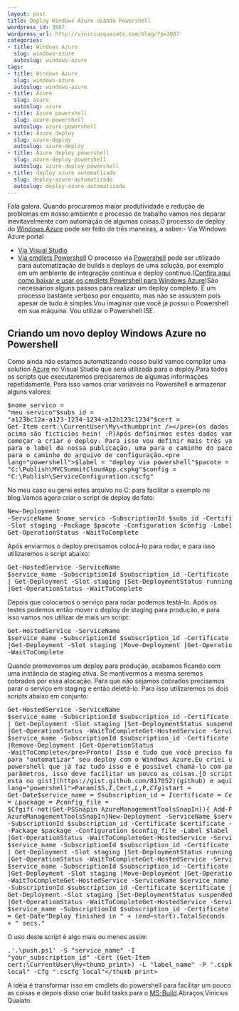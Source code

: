 ```yaml
--- 
layout: post
title: Deploy Windows Azure usando Powershell
wordpress_id: 3087
wordpress_url: http://viniciusquaiato.com/blog/?p=3087
categories: 
- title: Windows Azure
  slug: windows-azure
  autoslug: windows-azure
tags: 
- title: Windows Azure
  slug: windows-azure
  autoslug: windows-azure
- title: Azure
  slug: azure
  autoslug: azure
- title: Azure powershell
  slug: azure-powershell
  autoslug: azure-powershell
- title: Azure deploy
  slug: azure-deploy
  autoslug: azure-deploy
- title: Azure deploy powershell
  slug: azure-deploy-powershell
  autoslug: azure-deploy-powershell
- title: deploy azure automatizado
  slug: deploy-azure-automatizado
  autoslug: deploy-azure-automatizado
---
```

Fala galera. Quando procuramos maior produtividade e redução de problemas em nosso ambiente e processo de trabalho vamos nos deparar inevitavelmente com automação de algumas coisas.O processo de deploy do [Windows Azure](http://viniciusquaiato.com/blog/category/windows-azure/) pode ser feito de três maneiras, a saber:- Via Windows Azure portal
- [Via Visual Studio](http://viniciusquaiato.com/blog/deploy-no-windows-azure-usando-visual-studio/)
- [Via cmdlets Powershell](http://viniciusquaiato.com/blog/deploy-windows-azure-usando-powershell/)
O processo via [Powershell](http://pt-br.wordpress.com/tag/powershell/) pode ser utilizado para automatização de builds e deploys de uma solução, por exemplo em um ambiente de integração contínua e deploy contínuo.([Confira aqui como baixar e usar os cmdlets Powershell para Windows Azure](http://viniciusquaiato.com/blog/windows-azure-service-management-cmdlets/))São necessários alguns passos para realizar um deploy completo. É um processo bastante verboso por enquanto, mas não se assustem pois apesar de tudo é simples.Vou imaginar que você já possui o Powershell em sua máquina. Vou utilizar o Powershell ISE.

## Criando um novo deploy Windows Azure no Powershell
Como ainda não estamos automatizando nosso build vamos compilar uma solution [Azure](http://azure.com) no Visual Studio que será utilizada para o deploy.Para todos os scripts que executaremos precisaremos de algumas informações repetidamente. Para isso vamos criar variáveis no Powershell e armazenar alguns valores:<pre lang="powershell">$nome_servico = "meu_servico"$subs_id = "a123bc12a-a123-1234-1234-a12b123c1234"$cert = Get-Item cert:\CurrentUser\My\<thumbprint /></pre>(os dados acima são fictícios hein! :P)Após definirmos estes dados vamos então começar a criar o deploy. Para isso vou definir mais três variáveis uma para o label da nossa publicação, uma para o caminho do pacote e uma para o caminho do arquivo de configuração.<pre lang="powershell">$label = "deploy via powershell"$pacote = "C:\Publish\MVCSummitCloudApp.cspkg"$config = "C:\Publish\ServiceConfiguration.cscfg"</pre>No meu caso eu gerei estes arquivo no C: para facilitar o exemplo no blog.Vamos agora criar o script de deploy de fato:<pre lang="powershell">New-Deployment -ServiceName $nome_servico -SubscriptionId $subs_id -Certificate $cert -Slot staging -Package $pacote -Configuration $config -Label $label | Get-OperationStatus -WaitToComplete</pre>Após enviarmos o deploy precisamos colocá-lo para rodar, e para isso utilizaremos o script abaixo:<pre lang="powershell">Get-HostedService -ServiceName $service_name -SubscriptionId $subscription_id -Certificate $certificate | Get-Deployment -Slot staging |Set-DeploymentStatus running |Get-OperationStatus -WaitToComplete</pre>Depois que colocamos o serviço para rodar podemos testá-lo. Após os testes podemos então mover o deploy de staging para produção, e para isso vamos nos utilizar de mais um script:<pre lang="powershell">Get-HostedService -ServiceName $service_name -SubscriptionId $subscription_id -Certificate $certificate |Get-Deployment -Slot staging |Move-Deployment |Get-OperationStatus -WaitToComplete</pre>Quando promovemos um deploy para produção, acabamos ficando com uma instância de staging ativa. Se mantivermos a mesma seremos cobrados por essa alocação. Para que não sejamos cobrados precisamos parar o serviço em staging e então deletá-lo. Para isso utilizaremos os dois scripts abaixo em conjunto:<pre lang="powershell">Get-HostedService -ServiceName $service_name -SubscriptionId $subscription_id -Certificate $certificate | Get-Deployment -Slot staging |Set-DeploymentStatus suspended |Get-OperationStatus -WaitToCompleteGet-HostedService -ServiceName $service_name -SubscriptionId $subscription_id -Certificate $certificate | Get-Deployment -Slot staging |Remove-Deployment |Get-OperationStatus -WaitToComplete</pre>Pronto! Isso é tudo que você precisa fazer para "automatizar" seu deploy com o Windows Azure.Eu criei um script powershell que já faz tudo isso e é possível chamá-lo com passagem de parâmetros, isso deve facilitar um pouco as coisas.[O script completo está no gist](https://gist.github.com/817052)(github) e aqui:<pre lang="powershell">Param($S,$I,$Cert,$L,$P,$Cfg)$start = Get-Date$service_name = $S$subscription_id = $I$certificate = $Cert$label = $L$package = $P$config_file = $Cfgif(-not(Get-PSSnapin AzureManagementToolsSnapIn)){    Add-PSSnapin AzureManagementToolsSnapIn}New-Deployment -ServiceName $service_name -SubscriptionId $subscription_id -Certificate $certificate -Slot staging -Package $package -Configuration $config_file -Label $label |Get-OperationStatus -WaitToCompleteGet-HostedService -ServiceName $service_name -SubscriptionId $subscription_id -Certificate $certificate | Get-Deployment -Slot staging |Set-DeploymentStatus running |Get-OperationStatus -WaitToCompleteGet-HostedService -ServiceName $service_name -SubscriptionId $subscription_id -Certificate $certificate |Get-Deployment -Slot staging |Move-Deployment |Get-OperationStatus -WaitToCompleteGet-HostedService -ServiceName $service_name -SubscriptionId $subscription_id -Certificate $certificate | Get-Deployment -Slot staging |Set-DeploymentStatus suspended |Get-OperationStatus -WaitToCompleteGet-HostedService -ServiceName $service_name -SubscriptionId $subscription_id -Certificate $certificate | Get-Deployment -Slot staging |Remove-Deployment |Get-OperationStatus -WaitToComplete$end = Get-Date"Deploy finished in " + ($end-$start).TotalSeconds + " secs."</pre>O uso deste script é algo mais ou menos assim:<pre lang="powershell">.'.\push.ps1' -S "service_name" -I "your_subscription_id" -Cert (Get-Item cert:\CurrentUser\My\<thumb_print>) -L "label_name" -P ".cspkg local" -Cfg ".cscfg local"</thumb_print></pre>A idéia é transformar isso em cmdlets do powershell para facilitar um pouco as coisas e depois disso criar build tasks para o [MS-Build](http://viniciusquaiato.com/blog/msbuild-nuget/).Abraços,Vinicius Quaiato.

